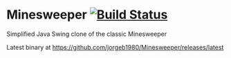Minesweeper  [![Build Status](https://travis-ci.org/jorgeb1980/Minesweeper.svg?branch=master)](https://travis-ci.org/jorgeb1980/Minesweeper/builds/latest)
=======================

Simplified Java Swing clone of the classic Minesweeper

Latest binary at
https://github.com/jorgeb1980/Minesweeper/releases/latest

